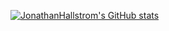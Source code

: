 [![JonathanHallstrom's GitHub stats](https://github-readme-stats.vercel.app/api?username=JonathanHallstrom)](https://github.com/anuraghazra/github-readme-stats)

